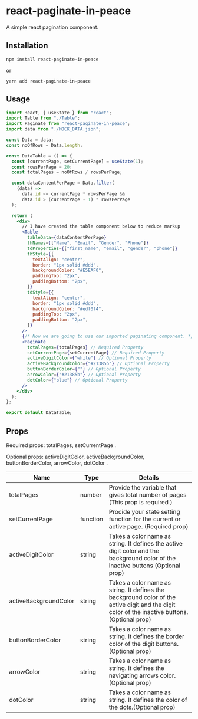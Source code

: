 # react-paginate-in-peace

A simple react pagination component.

## Installation

    npm install react-paginate-in-peace

or

    yarn add react-paginate-in-peace

## Usage

```jsx
import React, { useState } from "react";
import Table from "./Table";
import Paginate from "react-paginate-in-peace";
import data from "./MOCK_DATA.json";

const Data = data;
const noOfRows = Data.length;

const DataTable = () => {
  const [currentPage, setCurrentPage] = useState(1);
  const rowsPerPage = 20;
  const totalPages = noOfRows / rowsPerPage;

  const dataContentPerPage = Data.filter(
    (data) =>
      data.id <= currentPage * rowsPerPage &&
      data.id > (currentPage - 1) * rowsPerPage
  );

  return (
    <div>
      // I have created the table component below to reduce markup
      <Table
        tableData={dataContentPerPage}
        thNames={["Name", "Email", "Gender", "Phone"]}
        tdProperties={["first_name", "email", "gender", "phone"]}
        thStyle={{
          textAlign: "center",
          border: "1px solid #ddd",
          backgroundColor: "#E5EAF0",
          paddingTop: "2px",
          paddingBottom: "2px",
        }}
        tdStyle={{
          textAlign: "center",
          border: "1px solid #ddd",
          backgroundColor: "#edf0f4",
          paddingTop: "2px",
          paddingBottom: "2px",
        }}
      />
      {/* Now we are going to use our imported paginating component. */}
      <Paginate
        totalPages={totalPages} // Required Property
        setCurrentPage={setCurrentPage} // Required Property
        activeDigitColor={"white"} // Optional Property
        activeBackgroundColor={"#21385b"} // Optional Property
        buttonBorderColor={""} // Optional Property
        arrowColor={"#21385b"} // Optional Property
        dotColor={"blue"} // Optional Property
      />
    </div>
  );
};

export default DataTable;
```

## Props

Required props: totalPages, setCurrentPage .

Optional props: activeDigitColor, activeBackgroundColor, buttonBorderColor, arrowColor, dotColor .

| Name                  | Type     | Details                                                                                                                                        |
| --------------------- | -------- | ---------------------------------------------------------------------------------------------------------------------------------------------- |
| totalPages            | number   | Provide the variable that gives total number of pages (This prop is required )                                                                 |
| setCurrentPage        | function | Procide your state setting function for the current or active page. (Required prop)                                                            |
| activeDigitColor      | string   | Takes a color name as string. It defines the active digit color and the background color of the inactive buttons (Optional prop)               |
| activeBackgroundColor | string   | Takes a color name as string. It defines the background color of the active digit and the digit color of the inactive buttons. (Optional prop) |
| buttonBorderColor     | string   | Takes a color name as string. It defines the border color of the digit buttons. (Optional prop)                                                |
| arrowColor            | string   | Takes a color name as string. It defines the navigating arrows color.(Optional prop)                                                           |
| dotColor              | string   | Takes a color name as string. It defines the color of the dots.(Optional prop)                                                                 |
